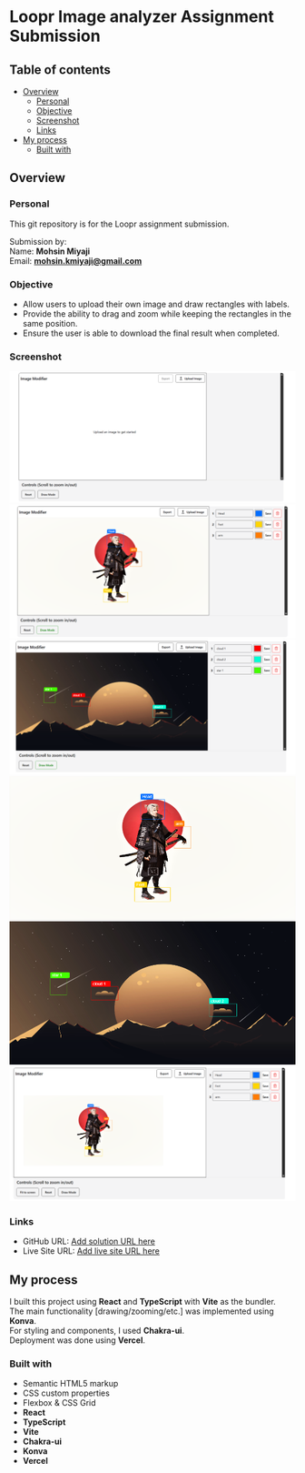 # Loopr Image analyzer Assignment Submission

## Table of contents

- [Overview](#overview)
  - [Personal](#personal)
  - [Objective](#objective)
  - [Screenshot](#screenshot)
  - [Links](#links)
- [My process](#my-process)
  - [Built with](#built-with)

## Overview

### Personal

This git repository is for the Loopr assignment submission.

Submission by:  
Name: **Mohsin Miyaji**  
Email: **mohsin.kmiyaji@gmail.com**

### Objective

- Allow users to upload their own image and draw rectangles with labels.
- Provide the ability to drag and zoom while keeping the rectangles in the same position.
- Ensure the user is able to download the final result when completed.

### Screenshot

![](src/preview/intro.png)  
![](src/preview/selection.png)  
![](src/preview/selection2.png)  
![](src/preview/testpic.png)  
![](src/preview/testpic2.png)  
![](src/preview/selctionMovement.png)

### Links

- GitHub URL: [Add solution URL here](https://github.com/mohsin316/image-selection)
- Live Site URL: [Add live site URL here](https://image-selection-ivory.vercel.app/)

## My process

I built this project using **React** and **TypeScript** with **Vite** as the bundler.  
The main functionality [drawing/zooming/etc.] was implemented using **Konva**.  
For styling and components, I used **Chakra-ui**.  
Deployment was done using **Vercel**.

### Built with

- Semantic HTML5 markup
- CSS custom properties
- Flexbox & CSS Grid
- **React**
- **TypeScript**
- **Vite**
- **Chakra-ui**
- **Konva**
- **Vercel**
